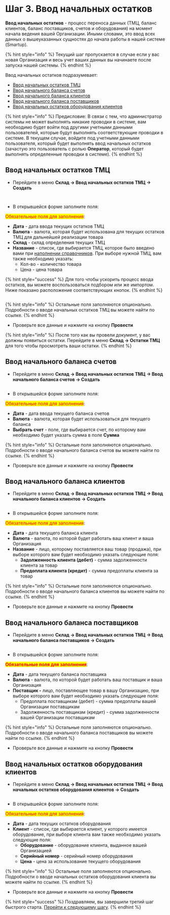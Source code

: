 # Шаг 3. Ввод начальных остатков

**Ввод начальных остатков** - процесс переноса данных (ТМЦ, баланс клиентов, баланс поставщиков, счетов и оборудования) на момент начала ведения вашей Организации. Иными словами, это ввод всех данных о вышеуказанных сущностях до начала работы в нашей системе (Smartup).

{% hint style="info" %}
Текущий шаг пропускается в случае если у вас новая Организация и весь учет ваших данных вы начинаете после запуска нашей системы.
{% endhint %}

Ввод начальных остатков подразумевает:

* [Ввод начальных остатков ТМЦ](shag-3.-vvod-nachalnykh-ostatkov.md#vvod-nachalnykh-ostatkov-tmc)
* [Ввод начального баланса счетов](shag-3.-vvod-nachalnykh-ostatkov.md#vvod-nachalnogo-balansa-schetov)
* [Ввод начального баланса клиентов](shag-3.-vvod-nachalnykh-ostatkov.md#vvod-nachalnogo-balansa-klientov)
* [Ввод начального баланса поставщиков](shag-3.-vvod-nachalnykh-ostatkov.md#vvod-nachalnogo-balansa-postavshikov)
* [Ввод начальных остатков оборудования клиентов](shag-3.-vvod-nachalnykh-ostatkov.md#vvod-nachalnykh-ostatkov-oborudovaniya-klientov)

{% hint style="info" %}
Предисловие: В связи с тем, что администратор системы не может выполнять никакие проводки в системе, вам необходимо будет войти под другими учетными данными пользователей, которые будут выполнять соответствующие проводки в системе. В текущем случае, войдите под учетными данными пользователя, который будет выполнять ввод начальных остатков (зачастую это пользователь с ролью **Оператор**, который будет выполнять определенные проводки в системе).
{% endhint %}

## Ввод начальных остатков ТМЦ

* Перейдите в меню **Склад -> Ввод начальных остатков ТМЦ -> Создать**

<figure><img src="../../.gitbook/assets/image (43).png" alt=""><figcaption></figcaption></figure>

<figure><img src="../../.gitbook/assets/image (76).png" alt=""><figcaption></figcaption></figure>

* В открывшейся форме заполните поля:

<mark style="color:red;">Обязательные поля для заполнения</mark>:

* **Дата** - дата ввода текущих остатков ТМЦ
* **Валюта** - валюта, которая будет  использована для текущих остатков ТМЦ для дальнейшей реализации товара
* **Склад** - склад определения текущих ТМЦ
* **Название** - список, где выбирается ТМЦ, которое было введено вами при [наполнении справочников](shag-2.-napolnenie-spravochnikov.md). При выборе нужной ТМЦ, вам также необходимо указать:
  * Кол-во - количество товара
  * Цена - цена товара

{% hint style="success" %}
Для того чтобы ускорить процесс ввода остатков, вы можете воспользоваться подбором или же импортом. Ниже показано расположение соответствующих кнопок.
{% endhint %}

<figure><img src="../../.gitbook/assets/image (48).png" alt=""><figcaption></figcaption></figure>

{% hint style="info" %}
Остальные поля заполняются опционально. Подробности о вводе начальных остатков ТМЦ вы можете найти по ссылке.
{% endhint %}

* Проверьте все данные и нажмите на кнопку **Провести**

{% hint style="info" %}
После того как вы провели документ, у вас должны появиться остатки. Перейдите в меню **Склад -> Остатки ТМЦ** для того чтобы просмотреть ваши остатки.
{% endhint %}

## Ввод начального баланса счетов

* Перейдите в меню **Склад -> Ввод начальных остатков ТМЦ -> Ввод начального баланса счетов -> Создать**

<figure><img src="../../.gitbook/assets/8.gif" alt=""><figcaption></figcaption></figure>

* В открывшейся форме заполните поля:

<mark style="color:red;">Обязательные поля для заполнения</mark>:

* **Дата** - дата ввода текущего баланса счетов
* **Валюта** - валюта, которая будет использоваться для текущего баланса
* **Выбрать счет** - поле, где выбирается счет, по которому вам необходимо будет указать сумма в поле **Сумма**

{% hint style="info" %}
Остальные поля заполняются опционально. Подробности о вводе начального  баланса счетов вы можете найти по ссылке.
{% endhint %}

* Проверьте все данные и нажмите на кнопку **Провести**

## Ввод начального баланса клиентов

* &#x20;Перейдите в меню **Склад -> Ввод начальных остатков ТМЦ -> Ввод начального баланса клиентов -> Создать**

<figure><img src="../../.gitbook/assets/9.gif" alt=""><figcaption></figcaption></figure>

* В открывшейся форме заполните поля:

<mark style="color:red;">Обязательные поля для заполнения</mark>:

* **Дата** - дата текущего баланса клиента
* **Валюта** - валюта, по которой будет работать ваш клиент и ваша Организация
* **Название** - лицо, которому поставляется ваш товар (продажа), при выборе которого вам будет необходимо указать следующие поля:
  * **Задолженность клиента (дебет)** - сумма задолженности клиента за товар
  * **Предоплата клиента (кредит)** - сумма предоплаты клиента за товар

{% hint style="info" %}
Остальные поля заполняются опционально. Подробности о вводе начального  баланса клиентов вы можете найти по ссылке.
{% endhint %}

* Проверьте все данные и нажмите на кнопку **Провести**

## Ввод начального баланса поставщиков

* Перейдите в меню **Склад -> Ввод начальных остатков ТМЦ -> Ввод начального баланса поставщиков -> Создать**

<figure><img src="../../.gitbook/assets/99.gif" alt=""><figcaption></figcaption></figure>

* В открывшейся форме заполните поля:

<mark style="color:red;">**Обязательные поля для заполнения**</mark>:

* **Дата** - дата текущего баланса поставщика
* **Валюта** - валюта, по которой будет работать ваш поставщик и ваша Организация
* **Поставщик -** лицо, поставляющее товар в вашу Организацию, при выборе которого вам будет необходимо указать следующие поля:
  * Предоплата поставщикам (дебет) - сумма предоплаты вашей Организации поставщикам
  * Задолженность поставщикам (кредит) - сумма задолженности вашей Организации поставщикам

{% hint style="info" %}
Остальные поля заполняются опционально. Подробности о вводе начального баланса поставщиков вы можете найти по ссылке.
{% endhint %}

* Проверьте все данные и нажмите на кнопку **Провести**

## Ввод начальных остатков оборудования клиентов

* Перейдите в меню **Склад -> Ввод начальных остатков ТМЦ -> Ввод начальных остатков оборудования клиентов -> Создать**

<figure><img src="../../.gitbook/assets/999.gif" alt=""><figcaption></figcaption></figure>

* В открывшейся форме заполните поля:

<mark style="color:red;">Обязательные поля для заполнения</mark>:

* **Дата** -  дата текущих остатков оборудования&#x20;
* **Клиент** -  список, где выбирается клиент, у которого имеется оборудование, при выборе клиента вам также необходимо указать следующие поля:
  * **Оборудование** - оборудование клиента, выданное вашей Организацией
  * **Серийный номер** -  серийный номер оборудования
  * **Цена** - цена за использование текущего оборудования

{% hint style="info" %}
Остальные поля заполняются опционально. Подробности о вводе начальных остатков оборудования клиента вы можете найти по ссылке.
{% endhint %}

* Проверьте все данные и нажмите на кнопку **Провести**

{% hint style="success" %}
Поздравляем, вы завершили третий шаг быстрого старта. [Перейти к следующему шагу](shag-4.-zakup-i-prodazha-tovara/).
{% endhint %}

